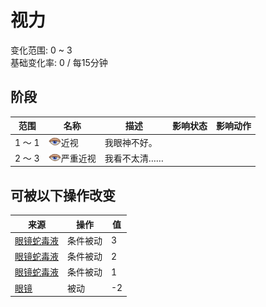 # 视力  
变化范围: 0 ~ 3  
基础变化率: 0 / 每15分钟  
## 阶段  
范围  |  名称  |  描述  |  影响状态  |  影响动作  
----  |  ----  |  ----  |  ----  |  ----  
1 ～ 1  |  <img decoding="async" src="Sprite/Sleepy.png" style="width:20px;">近视  |  我眼神不好。  |    |    
2 ～ 3  |  <img decoding="async" src="Sprite/Sleepy.png" style="width:20px;">严重近视  |  我看不太清……  |    |    
## 可被以下操作改变  
来源  |  操作  |  值  
----  |  ----  |  ----  
[眼镜蛇毒液](W_CobraSpit.md)  |  条件被动  |  3  
[眼镜蛇毒液](W_CobraSpit.md)  |  条件被动  |  2  
[眼镜蛇毒液](W_CobraSpit.md)  |  条件被动  |  1  
[眼镜](Glasses.md)  |  被动  |  -2  

